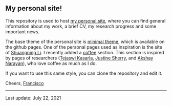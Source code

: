 ## My personal site!

This repository is used to host [my personal site](https://friscolt.github.io), where you can find general information about my work, a brief CV, 
my research progress and some important news.

The base theme of the personal site is [minimal theme](https://pages-themes.github.io/minimal/), which is available on the github pages. One of the personal pages used as inspiration is the site of [Shuangning Li](https://lsn235711.github.io/index.html). I recently added a [coffee](https://friscolt.github.io/coffee) section. This section is inspired by pages of researchers ([Tejaswi Kasarla](https://tkasarla.github.io/more.html), [Justine Sherry](http://www.justinesherry.com/coffee.html), and [Akshay Narayan](https://akshayn.xyz/coffee.html)), who love coffee as much as I do.

If you want to use this same style, you can clone the repository and edit it. 

Cheers, [Francisco](https://twitter.com/Friscolt)

___

Last update: July 22, 2021
